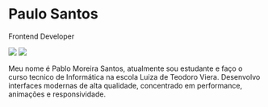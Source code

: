 # Paulo Santos

Frontend Developer

<a href="https://www.linkedin.com/in/pablo-santos-25773025b/" target="_blank"><img src="https://img.shields.io/badge/-LinkedIn-%230077B5?style=for-the-badge&logo=linkedin&logoColor=white" target="_blank"></a> 
<a href = "mailto:pablomoreirasantos.hp@gmail.com"><img src="https://img.shields.io/badge/-Gmail-%23333?style=for-the-badge&logo=gmail&logoColor=white" target="_blank"></a>

Meu nome é Pablo Moreira Santos, atualmente sou estudante e faço o curso tecnico de Informática na escola Luiza de Teodoro Viera. Desenvolvo interfaces modernas de alta qualidade, concentrado em performance, animações e responsividade.
